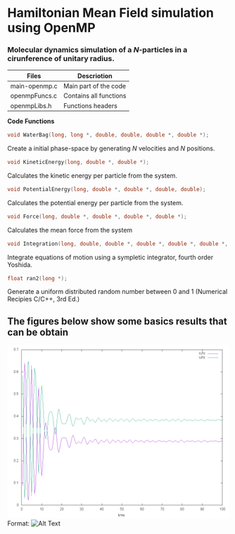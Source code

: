 # Hamiltonian Mean Field simulation using OpenMP

### Molecular dynamics simulation of a *N*-particles in a cirunference of unitary radius.

Files | Descriotion
------------ | -------------
main-openmp.c | Main part of the code
openmpFuncs.c | Contains all functions
openmpLibs.h  | Functions headers


**Code Functions**
```C++
void WaterBag(long, long *, double, double, double *, double *);
```
Create a initial phase-space by generating *N* velocities and *N* positions.

```C++
void KineticEnergy(long, double *, double *);
```
Calculates the kinetic energy per particle from the system.

```C++
void PotentialEnergy(long, double *, double *, double, double);
```
Calculates the potential energy per particle from the system.

```C++
void Force(long, double *, double *, double *, double *);
```
Calculates the mean force from the system

```C++
void Integration(long, double, double *, double *, double *, double *, double *);
```
Integrate equations of motion using a sympletic integrator, fourth order Yoshida.

```C++
float ran2(long *);
```
Generate a uniform distributed random number between 0 and 1 (Numerical Recipies C/C++, 3rd Ed.)


## The figures below show some basics results that can be obtain

![Time evolution of inetic and potential energies per particle](/serial-openmp/Energies.png)
Format: ![Alt Text](url)
